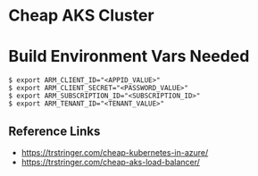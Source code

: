 # Cheap AKS Cluster


# Build Environment Vars Needed
```
$ export ARM_CLIENT_ID="<APPID_VALUE>"
$ export ARM_CLIENT_SECRET="<PASSWORD_VALUE>"
$ export ARM_SUBSCRIPTION_ID="<SUBSCRIPTION_ID>"
$ export ARM_TENANT_ID="<TENANT_VALUE>"
```


## Reference Links
* https://trstringer.com/cheap-kubernetes-in-azure/
* https://trstringer.com/cheap-aks-load-balancer/